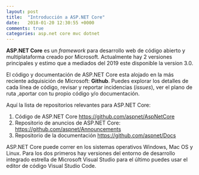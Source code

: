 ```yaml
---
layout: post
title:  "Introducción a ASP.NET Core"
date:   2018-01-20 12:30:55 +0000
comments: true
categories: asp.net core mvc dotnet 
---
```

**ASP\.NET Core** es un *framework* para desarrollo web de código abierto y multiplataforma creado por Microsoft. Actualmente hay 2 versiones principales y estimo que a mediados del 2019 este disponible la version 3.0.

El código y documentación de ASP.NET Core esta alojado en la más reciente adquisición de Microsoft: **Github**. Puedes explorar los detalles de cada línea de código, revisar y reportar incidencias \(*issues*\), ver el plano de ruta ,aportar con tu propio código y/o documentación.

Aquí la lista de repositorios relevantes para ASP.NET Core:

1. Código de ASP\.NET Core https://github.com/aspnet/AspNetCore
2. Repositorio de anuncios de ASP\.NET Core: https://github.com/aspnet/Announcements
3. Repositorio de la documentación https://github.com/aspnet/Docs

ASP\.NET Core puede correr en los sistemas operativos Windows, Mac OS y Linux. Para los dos primeros hay versiones del entorno de desarrollo integrado estrella de Microsoft Visual Studio para el último puedes usar el editor de código Visual Studio Code.


